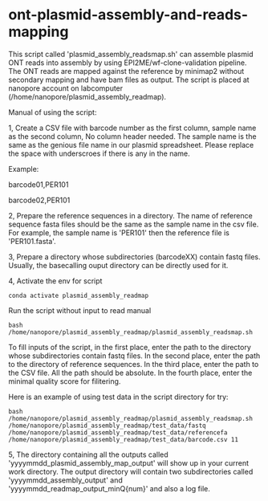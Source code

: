 # ont-plasmid-assembly-and-reads-mapping

This script called 'plasmid_assembly_readsmap.sh' can assemble plasmid ONT reads into assembly by using EPI2ME/wf-clone-validation pipeline. The ONT reads are mapped against the reference by minimap2 without secondary mapping and have bam files as output. The script is placed at nanopore account on labcomputer (/home/nanopore/plasmid_assembly_readmap).

Manual of using the script:


1, Create a CSV file with barcode number as the first column, sample name as the second column,  No column header needed. The sample name is the same as the genious file name in our plasmid spreadsheet. Please replace the space with underscroes if there is any in the name.

Example:

barcode01,PER101

barcode02,PER101

2, Prepare the reference sequences in a directory. The name of reference sequence fasta files should be the same as the sample name in the csv file. For example, the sample name is 'PER101' then the reference file is 'PER101.fasta'. 

3, Prepare a directory whose subdirectories (barcodeXX) contain fastq files. Usually, the basecalling ouput directory can be directly used for it.

4, Activate the env for script

`conda activate plasmid_assembly_readmap`

Run the script without input to read manual 

`bash /home/nanopore/plasmid_assembly_readmap/plasmid_assembly_readsmap.sh`

To fill inputs of the script, in the first place, enter the path to the directory whose subdirectories contain fastq files. In the second place, enter the path to the directory of reference sequences. In the third place, enter the path to the CSV file. All the path should be absolute. In the fourth place, enter the minimal quality score for filitering.

Here is an example of using test data in the script directory for try:

```
bash /home/nanopore/plasmid_assembly_readmap/plasmid_assembly_readsmap.sh /home/nanopore/plasmid_assembly_readmap/test_data/fastq /home/nanopore/plasmid_assembly_readmap/test_data/referencefa /home/nanopore/plasmid_assembly_readmap/test_data/barcode.csv 11
```

5, The directory containing all the outputs called 'yyyymmdd_plasmid_assembly_map_output' will show up in your current work directory. The output directory will contain two subdirectories called 'yyyymmdd_assembly_output' and 'yyyymmdd_readmap_output_minQ{num}' and also a log file.
